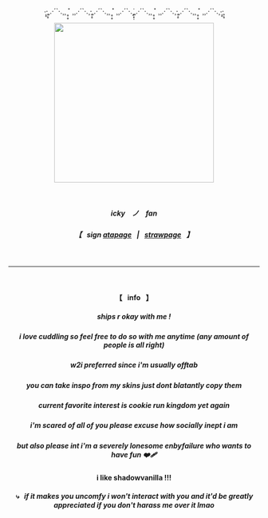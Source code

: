 <p align=center> ‧̩̥·̥̣̥¸.·´`·.¸¸ ˟̣̥̣̥ ¸¸.·´`·.¸·̥̣̥¸.·´`·.¸¸ ˟̣̥̣̥ ¸¸.·´`·.¸̟̣̟̣̇¸.·´`·.¸¸ ˟̣̥̣̥ ¸¸.·´`·.¸·̥̣̥¸.·´`·.¸¸ ˟̣̥̣̥ ¸¸.·´`·.¸‧̩̥·̥̣̥ </p>  
<p align="center">
  <img src="https://i.postimg.cc/T2kR6Frp/Cookie0605s01-hang.gif" width="320">
</p>

 ⠀
##### <p align=center> icky ⠀ノ ⠀fan </p>  
##### <p align=center> 【⠀sign [atapage](https://fanbrushy.atabook.org/)⠀|⠀[strawpage](https://fanbrushy.straw.page/)⠀】 </p> 

⠀
⠀
***
⠀
⠀

 #### <p align=center> 【⠀info⠀】 </p>  
##### <p align="center"> ships r okay with me ! </p>
##### <p align="center"> i love cuddling so feel free to do so with me anytime (any amount of people is all right) </p>
##### <p align="center"> w2i preferred since i'm usually offtab </p>
##### <p align="center"> you can take inspo from my skins just dont blatantly copy them </p>
##### <p align="center"> current favorite interest is cookie run kingdom yet again </p>
##### <p align="center"> i'm scared of all of you please excuse how socially inept i am </p>
##### <p align="center"> but also please int i'm a severely lonesome enbyfailure who wants to have fun ❤️‍🩹 </p>

#### <p align=center> i like shadowvanilla !!! </p> 
##### <p align="center"> ⤷⠀if it makes you uncomfy i won't interact with you and it'd be greatly appreciated if you don't harass me over it lmao </p> 
⠀
⠀
